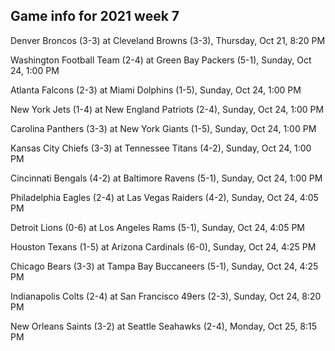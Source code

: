 ## Game info for 2021 week 7
Denver Broncos (3-3) at Cleveland Browns (3-3), Thursday, Oct 21, 8:20 PM



Washington Football Team (2-4) at Green Bay Packers (5-1), Sunday, Oct 24, 1:00 PM

Atlanta Falcons (2-3) at Miami Dolphins (1-5), Sunday, Oct 24, 1:00 PM

New York Jets (1-4) at New England Patriots (2-4), Sunday, Oct 24, 1:00 PM

Carolina Panthers (3-3) at New York Giants (1-5), Sunday, Oct 24, 1:00 PM

Kansas City Chiefs (3-3) at Tennessee Titans (4-2), Sunday, Oct 24, 1:00 PM

Cincinnati Bengals (4-2) at Baltimore Ravens (5-1), Sunday, Oct 24, 1:00 PM



Philadelphia Eagles (2-4) at Las Vegas Raiders (4-2), Sunday, Oct 24, 4:05 PM

Detroit Lions (0-6) at Los Angeles Rams (5-1), Sunday, Oct 24, 4:05 PM

Houston Texans (1-5) at Arizona Cardinals (6-0), Sunday, Oct 24, 4:25 PM

Chicago Bears (3-3) at Tampa Bay Buccaneers (5-1), Sunday, Oct 24, 4:25 PM



Indianapolis Colts (2-4) at San Francisco 49ers (2-3), Sunday, Oct 24, 8:20 PM



New Orleans Saints (3-2) at Seattle Seahawks (2-4), Monday, Oct 25, 8:15 PM

